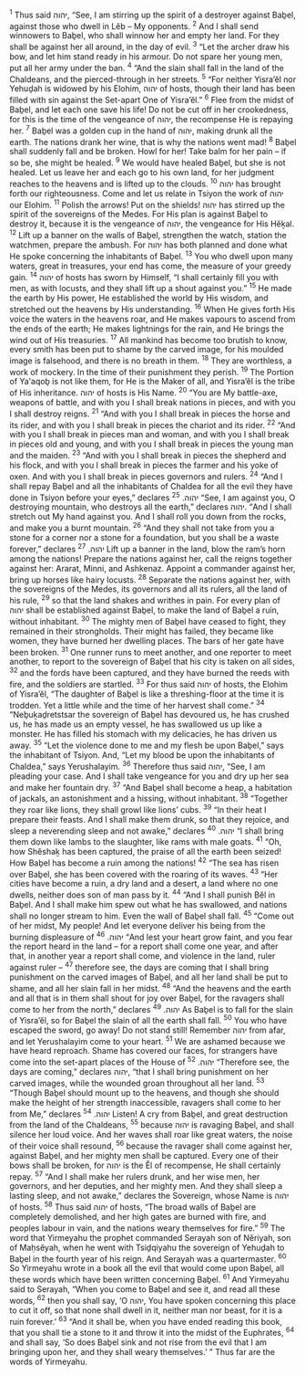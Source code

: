 <sup>1</sup> Thus said יהוה, “See, I am stirring up the spirit of a destroyer against Baḇel, against those who dwell in Lĕb – My opponents.
<sup>2</sup> And I shall send winnowers to Baḇel, who shall winnow her and empty her land. For they shall be against her all around, in the day of evil.
<sup>3</sup> “Let the archer draw his bow, and let him stand ready in his armour. Do not spare her young men, put all her army under the ban.
<sup>4</sup> “And the slain shall fall in the land of the Chaldeans, and the pierced-through in her streets.
<sup>5</sup> “For neither Yisra’ĕl nor Yehuḏah is widowed by his Elohim, יהוה of hosts, though their land has been filled with sin against the Set-apart One of Yisra’ĕl.”
<sup>6</sup> Flee from the midst of Baḇel, and let each one save his life! Do not be cut off in her crookedness, for this is the time of the vengeance of יהוה, the recompense He is repaying her.
<sup>7</sup> Baḇel was a golden cup in the hand of יהוה, making drunk all the earth. The nations drank her wine, that is why the nations went mad!
<sup>8</sup> Baḇel shall suddenly fall and be broken. Howl for her! Take balm for her pain – if so be, she might be healed.
<sup>9</sup> We would have healed Baḇel, but she is not healed. Let us leave her and each go to his own land, for her judgment reaches to the heavens and is lifted up to the clouds.
<sup>10</sup> יהוה has brought forth our righteousness. Come and let us relate in Tsiyon the work of יהוה our Elohim.
<sup>11</sup> Polish the arrows! Put on the shields! יהוה has stirred up the spirit of the sovereigns of the Medes. For His plan is against Baḇel to destroy it, because it is the vengeance of יהוה, the vengeance for His Hĕḵal.
<sup>12</sup> Lift up a banner on the walls of Baḇel, strengthen the watch, station the watchmen, prepare the ambush. For יהוה has both planned and done what He spoke concerning the inhabitants of Baḇel.
<sup>13</sup> You who dwell upon many waters, great in treasures, your end has come, the measure of your greedy gain.
<sup>14</sup> יהוה of hosts has sworn by Himself, “I shall certainly fill you with men, as with locusts, and they shall lift up a shout against you.”
<sup>15</sup> He made the earth by His power, He established the world by His wisdom, and stretched out the heavens by His understanding.
<sup>16</sup> When He gives forth His voice the waters in the heavens roar, and He makes vapours to ascend from the ends of the earth; He makes lightnings for the rain, and He brings the wind out of His treasuries.
<sup>17</sup> All mankind has become too brutish to know, every smith has been put to shame by the carved image, for his moulded image is falsehood, and there is no breath in them.
<sup>18</sup> They are worthless, a work of mockery. In the time of their punishment they perish.
<sup>19</sup> The Portion of Ya‛aqoḇ is not like them, for He is the Maker of all, and Yisra’ĕl is the tribe of His inheritance. יהוה of hosts is His Name.
<sup>20</sup> “You are My battle-axe, weapons of battle, and with you I shall break nations in pieces, and with you I shall destroy reigns.
<sup>21</sup> “And with you I shall break in pieces the horse and its rider, and with you I shall break in pieces the chariot and its rider.
<sup>22</sup> “And with you I shall break in pieces man and woman, and with you I shall break in pieces old and young, and with you I shall break in pieces the young man and the maiden.
<sup>23</sup> “And with you I shall break in pieces the shepherd and his flock, and with you I shall break in pieces the farmer and his yoke of oxen. And with you I shall break in pieces governors and rulers.
<sup>24</sup> “And I shall repay Baḇel and all the inhabitants of Chaldea for all the evil they have done in Tsiyon before your eyes,” declares יהוה.
<sup>25</sup> “See, I am against you, O destroying mountain, who destroys all the earth,” declares יהוה. “And I shall stretch out My hand against you. And I shall roll you down from the rocks, and make you a burnt mountain.
<sup>26</sup> “And they shall not take from you a stone for a corner nor a stone for a foundation, but you shall be a waste forever,” declares יהוה.
<sup>27</sup> Lift up a banner in the land, blow the ram’s horn among the nations! Prepare the nations against her, call the reigns together against her: Ararat, Minni, and Ashkenaz. Appoint a commander against her, bring up horses like hairy locusts.
<sup>28</sup> Separate the nations against her, with the sovereigns of the Medes, its governors and all its rulers, all the land of his rule,
<sup>29</sup> so that the land shakes and writhes in pain. For every plan of יהוה shall be established against Baḇel, to make the land of Baḇel a ruin, without inhabitant.
<sup>30</sup> The mighty men of Baḇel have ceased to fight, they remained in their strongholds. Their might has failed, they became like women, they have burned her dwelling places. The bars of her gate have been broken.
<sup>31</sup> One runner runs to meet another, and one reporter to meet another, to report to the sovereign of Baḇel that his city is taken on all sides,
<sup>32</sup> and the fords have been captured, and they have burned the reeds with fire, and the soldiers are startled.
<sup>33</sup> For thus said יהוה of hosts, the Elohim of Yisra’ĕl, “The daughter of Baḇel is like a threshing-floor at the time it is trodden. Yet a little while and the time of her harvest shall come.”
<sup>34</sup> “Neḇuḵaḏretstsar the sovereign of Baḇel has devoured us, he has crushed us, he has made us an empty vessel, he has swallowed us up like a monster. He has filled his stomach with my delicacies, he has driven us away.
<sup>35</sup> “Let the violence done to me and my flesh be upon Baḇel,” says the inhabitant of Tsiyon. And, “Let my blood be upon the inhabitants of Chaldea,” says Yerushalayim.
<sup>36</sup> Therefore thus said יהוה, “See, I am pleading your case. And I shall take vengeance for you and dry up her sea and make her fountain dry.
<sup>37</sup> “And Baḇel shall become a heap, a habitation of jackals, an astonishment and a hissing, without inhabitant.
<sup>38</sup> “Together they roar like lions, they shall growl like lions’ cubs.
<sup>39</sup> “In their heat I prepare their feasts. And I shall make them drunk, so that they rejoice, and sleep a neverending sleep and not awake,” declares יהוה.
<sup>40</sup> “I shall bring them down like lambs to the slaughter, like rams with male goats.
<sup>41</sup> “Oh, how Shĕshaḵ has been captured, the praise of all the earth been seized! How Baḇel has become a ruin among the nations!
<sup>42</sup> “The sea has risen over Baḇel, she has been covered with the roaring of its waves.
<sup>43</sup> “Her cities have become a ruin, a dry land and a desert, a land where no one dwells, neither does son of man pass by it.
<sup>44</sup> “And I shall punish Bĕl in Baḇel. And I shall make him spew out what he has swallowed, and nations shall no longer stream to him. Even the wall of Baḇel shall fall.
<sup>45</sup> “Come out of her midst, My people! And let everyone deliver his being from the burning displeasure of יהוה.
<sup>46</sup> “And lest your heart grow faint, and you fear the report heard in the land – for a report shall come one year, and after that, in another year a report shall come, and violence in the land, ruler against ruler –
<sup>47</sup> therefore see, the days are coming that I shall bring punishment on the carved images of Baḇel, and all her land shall be put to shame, and all her slain fall in her midst.
<sup>48</sup> “And the heavens and the earth and all that is in them shall shout for joy over Baḇel, for the ravagers shall come to her from the north,” declares יהוה.
<sup>49</sup> As Baḇel is to fall for the slain of Yisra’ĕl, so for Baḇel the slain of all the earth shall fall.
<sup>50</sup> You who have escaped the sword, go away! Do not stand still! Remember יהוה from afar, and let Yerushalayim come to your heart.
<sup>51</sup> We are ashamed because we have heard reproach. Shame has covered our faces, for strangers have come into the set-apart places of the House of יהוה.
<sup>52</sup> “Therefore see, the days are coming,” declares יהוה, “that I shall bring punishment on her carved images, while the wounded groan throughout all her land.
<sup>53</sup> “Though Baḇel should mount up to the heavens, and though she should make the height of her strength inaccessible, ravagers shall come to her from Me,” declares יהוה.
<sup>54</sup> Listen! A cry from Baḇel, and great destruction from the land of the Chaldeans,
<sup>55</sup> because יהוה is ravaging Baḇel, and shall silence her loud voice. And her waves shall roar like great waters, the noise of their voice shall resound,
<sup>56</sup> because the ravager shall come against her, against Baḇel, and her mighty men shall be captured. Every one of their bows shall be broken, for יהוה is the Ĕl of recompense, He shall certainly repay.
<sup>57</sup> “And I shall make her rulers drunk, and her wise men, her governors, and her deputies, and her mighty men. And they shall sleep a lasting sleep, and not awake,” declares the Sovereign, whose Name is יהוה of hosts.
<sup>58</sup> Thus said יהוה of hosts, “The broad walls of Baḇel are completely demolished, and her high gates are burned with fire, and peoples labour in vain, and the nations weary themselves for fire.”
<sup>59</sup> The word that Yirmeyahu the prophet commanded Serayah son of Nĕriyah, son of Maḥsĕyah, when he went with Tsiḏqiyahu the sovereign of Yehuḏah to Baḇel in the fourth year of his reign. And Serayah was a quartermaster.
<sup>60</sup> So Yirmeyahu wrote in a book all the evil that would come upon Baḇel, all these words which have been written concerning Baḇel.
<sup>61</sup> And Yirmeyahu said to Serayah, “When you come to Baḇel and see it, and read all these words,
<sup>62</sup> then you shall say, ‘O יהוה, You have spoken concerning this place to cut it off, so that none shall dwell in it, neither man nor beast, for it is a ruin forever.’
<sup>63</sup> “And it shall be, when you have ended reading this book, that you shall tie a stone to it and throw it into the midst of the Euphrates,
<sup>64</sup> and shall say, ‘So does Baḇel sink and not rise from the evil that I am bringing upon her, and they shall weary themselves.’ ” Thus far are the words of Yirmeyahu.

